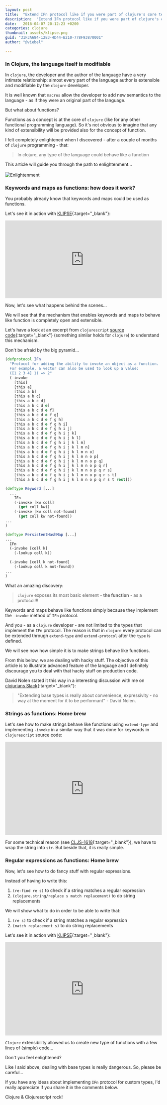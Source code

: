 ```yaml
---
layout: post
title:  "Extend IFn protocol like if you were part of clojure's core team"
description:  "Extend IFn protocol like if you were part of clojure's core team"
date:   2016-04-07 20:12:23 +0200
categories: clojure
thumbnail: assets/klipse.png
guid: "31F3A684-1283-4D44-B210-778F93870001"
author: "@viebel"

---
```


### In Clojure, the language itself is modifiable

In `clojure`, the developer and the author of the language have a very intimate relationship: almost every part of the language author is extensible and modifiable by the `clojure` developer. 

It is well known that `macros` allow the developer to add new semantics to the language - as if they were an original part of the language.

But what about functions?

Functions as a concept is at the core of `clojure` (like for any other functional programming language). So it's not obvious to imagine that any kind of extensibility will be provided also for the concept of function.

I felt completely enlightened when I discovered - after a couple of months of `clojure` programming - that:

> In clojure, any type of the language could behave like a function

This article will guide you through the path to enlightenment...
<br>
<br>
![Enlightenment](/assets/enlightenment.jpg)

### Keywords and maps as functions: how does it work?

You probably already know that keywords and maps could be used as functions.

Let's see it in action with [KLIPSE][app-url]{:target="_blank"}:

<iframe frameborder="0" width="100%" height="250px"
    src= 
    "http://app.klipse.tech/?eval_only=1&cljs_in=%5B%0A%20%20(%3Aa%20%7B%3Aa%20%22A%22%7D)%20%3B%20regular%20%22keyword%20get%22%0A%20%20(%3Aa%20%20%7B%7D%20%3An%2Fa)%20%3B%20%22keyword%20get%22%20-%20with%20not-found%20values%20like%20%60get%60%20https%3A%2F%2Fclojuredocs.org%2Fclojure.core%2Fget%20%0A%0A%20%20(%7B%3Aa%20%22A%22%7D%20%3Aa)%20%3B%20regular%20%22map%20get%22%0A%20%20(%7B%7D%20%3Aa%20%3An%2Fa)%20%3B%20%22map%20get%22%20-%20with%20not-found%20values%20like%20%60get%60%20https%3A%2F%2Fclojuredocs.org%2Fclojure.core%2Fget%0A%5D">
</iframe>

Now, let's see what happens behind the scenes...

We will see that the mechanism that enables keywords and maps to behave like function is completely open and extensible.

Let's have a look at an excerpt from `clojurescript` [source code](https://github.com/clojure/clojurescript/blob/master/src/main/cljs/cljs/core.cljs#L435){:target="_blank"} (something similar holds for `clojure`) to understand this mechanism.

Don't be afraid by the big pyramid...

~~~clojure
(defprotocol IFn
  "Protocol for adding the ability to invoke an object as a function.
  For example, a vector can also be used to look up a value:
  ([1 2 3 4] 1) => 2"
  (-invoke
    [this]
    [this a]
    [this a b]
    [this a b c]
    [this a b c d]
    [this a b c d e]
    [this a b c d e f]
    [this a b c d e f g]
    [this a b c d e f g h]
    [this a b c d e f g h i]
    [this a b c d e f g h i j]
    [this a b c d e f g h i j k]
    [this a b c d e f g h i j k l]
    [this a b c d e f g h i j k l m]
    [this a b c d e f g h i j k l m n]
    [this a b c d e f g h i j k l m n o]
    [this a b c d e f g h i j k l m n o p]
    [this a b c d e f g h i j k l m n o p q]
    [this a b c d e f g h i j k l m n o p q r]
    [this a b c d e f g h i j k l m n o p q r s]
    [this a b c d e f g h i j k l m n o p q r s t]
    [this a b c d e f g h i j k l m n o p q r s t rest]))

(deftype Keyword [...]
  ...
    IFn
    (-invoke [kw coll]
      (get coll kw))
    (-invoke [kw coll not-found]
      (get coll kw not-found))
...
)

(deftype PersistentHashMap [...]
...
  IFn
  (-invoke [coll k]
    (-lookup coll k))

  (-invoke [coll k not-found]
    (-lookup coll k not-found))
...
)

~~~

What an amazing discovery: 

> `clojure` exposes its most basic element - **the function** - as a protocol!!!

Keywords and maps behave like functions simply because they implement the `-invoke` method of `IFn` protocol.

And you - as a `clojure` developer - are not limited to the types that implement the `IFn` protocol. The reason is that in `clojure` every protocol can be extended through `extend-type` and `extend-protocol` after the `type` is defined. 


We will see now  how simple it is to make strings behave like functions.

From this below, we are dealing with hacky stuff. The objective of this article is to illustrate advanced feature of the language and I definitely discourage you to deal with that hacky stuff on production code.

David Nolen stated it this way in a interesting discussion with me on [clojurians Slack](https://clojurians.slack.com/){:target="_blank"}:

> "Extending base types is really about convenience, expressivity - no way at the moment for it to be performant" - David Nolen.

### Strings as functions: Home brew
Let's see how to make strings behave like functions using `extend-type` and implementing `-invoke` in a similar way that it was done for keywords in `clojurescript` source code:


<iframe frameborder="0" width="100%" height="300px"
    src= 
    "http://app.klipse.tech/?cljs_in=(ns%20my.playground)%0A%0A%0A(extend-type%20js%2FString%0A%20%20IFn%0A%20%20(-invoke%20%0A%20%20%20%20(%5Bs%20coll%5D%0A%20%20%20%20%20(get%20coll%20(str%20s)))%0A%20%20%20%20(%5Bs%20coll%20not-found%5D%0A%20%20%20%20%20(get%20coll%20(str%20s)%20not-found))))%0A%0A%5B(%22a%22%20%7B%22a%22%20%22A%22%7D)%20%3B%20regular%20%22string%20get%22%0A(%22a%22%20%20%7B%7D%20%3An%2Fa)%20%20%3B%20%22string%20get%22%20works%20also%20with%20not-found%20values%20like%20%60get%60%20https%3A%2F%2Fclojuredocs.org%2Fclojure.core%2Fget%20%0A%5D&eval_only=1">
</iframe>

For some technical reason (see [CLJS-1618](http://dev.clojure.org/jira/browse/CLJS-1618){:target="_blank"}), we have to wrap the string into `str`. But beside that, it is really simple.


### Regular expressions as functions: Home brew

Now, let's see how to do fancy stuff with regular expressions.

Instead of having to write this:

1. `(re-find re s)` to check if a string matches a regular expression
2. `(clojure.string/replace s match replacement)` to do string replacements

We will show what to do in order to be able to write that:

1. `(re s)` to check if a string matches a regular expression
2. `(match replacement s)` to do string replacements

Let's see it in action with [KLIPSE][app-url]{:target="_blank"}:


<iframe frameborder="0" width="100%" height="300px"
    src= 
    "http://app.klipse.tech/?eval_only=1&cljs_in=(ns%20my.regexp%0A%20%20(%3Arequire%20%5Bclojure.string%20%3Aas%20string%5D))%0A%0A(extend-type%20js%2FRegExp%0A%20%20%20%20IFn%0A%20%20%20%20(-invoke%20%0A%20%20%20%20%20%20(%5Bmatch%20s%5D%20(re-find%20match%20s))%0A%20%20%20%20%20%20(%5Bmatch%20replacement%20s%5D%20(string%2Freplace%20s%20match%20replacement))))%0A%0A%0A%5B%0A%20%20(%23%22clojure%22%20%22clojurescript%22)%0A%20%20(%23%22clojure%22%20%22clojurescript%22%20%22clojure%20rocks%22)%0A%5D%0A">
</iframe>


`Clojure` extensibility allowed us to create new type of functions with a few lines of (simple) code...

Don't you feel enlightened?

Like I said above, dealing with base types is really dangerous. So, please be careful...

If you have any ideas about implementing `IFn` protocol for custom types, I'd really appreciate if you share it in the comments below.

Clojure & Clojurescript rock!

[app-url]: http://app.klipse.tech?blog=klipse

